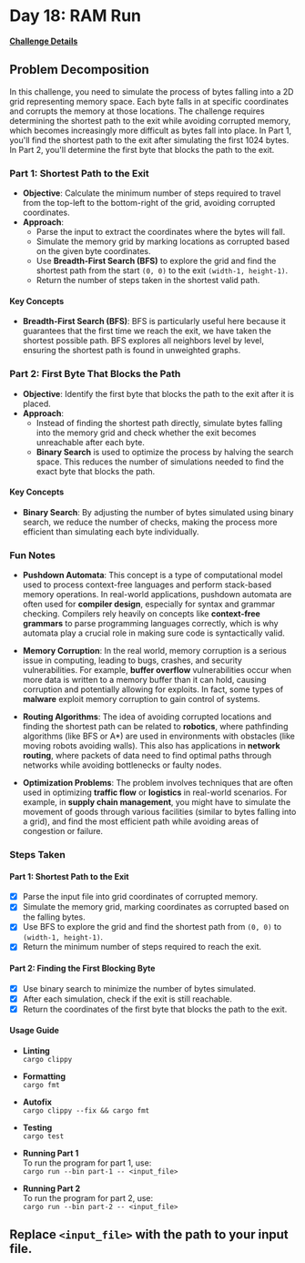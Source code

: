 # Day 18: RAM Run

[**Challenge Details**](docs/challenge.md)

## Problem Decomposition

In this challenge, you need to simulate the process of bytes falling into a 2D grid representing memory space. Each byte falls in at specific coordinates and corrupts the memory at those locations. The challenge requires determining the shortest path to the exit while avoiding corrupted memory, which becomes increasingly more difficult as bytes fall into place. In Part 1, you'll find the shortest path to the exit after simulating the first 1024 bytes. In Part 2, you'll determine the first byte that blocks the path to the exit.

### Part 1: Shortest Path to the Exit
- **Objective**: Calculate the minimum number of steps required to travel from the top-left to the bottom-right of the grid, avoiding corrupted coordinates.
- **Approach**:
  - Parse the input to extract the coordinates where the bytes will fall.
  - Simulate the memory grid by marking locations as corrupted based on the given byte coordinates.
  - Use **Breadth-First Search (BFS)** to explore the grid and find the shortest path from the start `(0, 0)` to the exit `(width-1, height-1)`.
  - Return the number of steps taken in the shortest valid path.

#### Key Concepts
- **Breadth-First Search (BFS)**: BFS is particularly useful here because it guarantees that the first time we reach the exit, we have taken the shortest possible path. BFS explores all neighbors level by level, ensuring the shortest path is found in unweighted graphs.
  
### Part 2: First Byte That Blocks the Path
- **Objective**: Identify the first byte that blocks the path to the exit after it is placed.
- **Approach**:
  - Instead of finding the shortest path directly, simulate bytes falling into the memory grid and check whether the exit becomes unreachable after each byte.
  - **Binary Search** is used to optimize the process by halving the search space. This reduces the number of simulations needed to find the exact byte that blocks the path.

#### Key Concepts
- **Binary Search**: By adjusting the number of bytes simulated using binary search, we reduce the number of checks, making the process more efficient than simulating each byte individually.
  
### Fun Notes
- **Pushdown Automata**: This concept is a type of computational model used to process context-free languages and perform stack-based memory operations. In real-world applications, pushdown automata are often used for **compiler design**, especially for syntax and grammar checking. Compilers rely heavily on concepts like **context-free grammars** to parse programming languages correctly, which is why automata play a crucial role in making sure code is syntactically valid.
  
- **Memory Corruption**: In the real world, memory corruption is a serious issue in computing, leading to bugs, crashes, and security vulnerabilities. For example, **buffer overflow** vulnerabilities occur when more data is written to a memory buffer than it can hold, causing corruption and potentially allowing for exploits. In fact, some types of **malware** exploit memory corruption to gain control of systems.

- **Routing Algorithms**: The idea of avoiding corrupted locations and finding the shortest path can be related to **robotics**, where pathfinding algorithms (like BFS or A*) are used in environments with obstacles (like moving robots avoiding walls). This also has applications in **network routing**, where packets of data need to find optimal paths through networks while avoiding bottlenecks or faulty nodes.

- **Optimization Problems**: The problem involves techniques that are often used in optimizing **traffic flow** or **logistics** in real-world scenarios. For example, in **supply chain management**, you might have to simulate the movement of goods through various facilities (similar to bytes falling into a grid), and find the most efficient path while avoiding areas of congestion or failure.

### Steps Taken

#### Part 1: Shortest Path to the Exit
- [x] Parse the input file into grid coordinates of corrupted memory.
- [x] Simulate the memory grid, marking coordinates as corrupted based on the falling bytes.
- [x] Use BFS to explore the grid and find the shortest path from `(0, 0)` to `(width-1, height-1)`.
- [x] Return the minimum number of steps required to reach the exit.

#### Part 2: Finding the First Blocking Byte
- [x] Use binary search to minimize the number of bytes simulated.
- [x] After each simulation, check if the exit is still reachable.
- [x] Return the coordinates of the first byte that blocks the path to the exit.

#### Usage Guide

- **Linting**  
  `cargo clippy`

- **Formatting**  
  `cargo fmt`

- **Autofix**  
  `cargo clippy --fix && cargo fmt`

- **Testing**  
  `cargo test`

- **Running Part 1**  
  To run the program for part 1, use:  
  `cargo run --bin part-1 -- <input_file>`

- **Running Part 2**  
  To run the program for part 2, use:  
  `cargo run --bin part-2 -- <input_file>`

Replace `<input_file>` with the path to your input file.
---